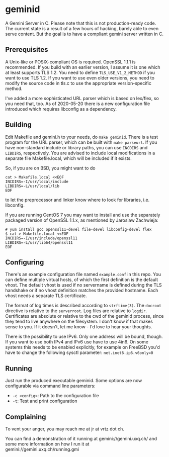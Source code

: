 # geminid
A Gemini Server in C. Please note that this is not production-ready code.
The current state is a result of a few hours of hacking, barely able to even
serve content. But the goal is to have a compliant gemini server written in C.

## Prerequisites
A Unix-like or POSIX-compliant OS is required. OpenSSL 1.1.1 is recommended. If you build with an earlier version, I assume it is one which at least supports TLS 1.2. You need to define `TLS_USE_V1_2_METHOD` if you want to use TLS 1.2. If you want to use even older versions, you need to modify the source code in tls.c to use the appropriate version-specific method.

I've added a more sophisticated URL parser which is based on lex/flex, so you need that, too. As of 2020-05-20 there is a new configuration file introduced which requires libconfig as a dependency.

## Building
Edit Makefile and gemini.h to your needs, do `make geminid`. There is a test program for the URL parser, which can be built with `make parseurl`. If you have non-standard include or library paths, you can use `INCDIRS` and `LIBDIRS`, respectively. You are advised to include local modifications in a separate file Makefile.local, which will be included if it exists.

So, if you are on BSD, you might want to do
```
cat > Makefile.local <<EOF
INCDIRS=-I/usr/local/include
LIBDIRS=-L/usr/local/lib
EOF
```
to let the preprocessor and linker know where to look for libraries, i.e. libconfig.

If you are running CentOS 7 you may want to install and use the separately packaged version of OpenSSL 1.1.x, as mentioned by Jaroslaw Zachwieja:

```
# yum install gcc openssl11-devel file-devel libconfig-devel flex
$ cat > Makefile.local <<EOF
INCDIRS=-I/usr/include/openssl11
LIBDIRS=-L/usr/lib64/openssl11
EOF
```

## Configuring
There's an example configuration file named `example.conf` in this repo. You can define multiple virtual hosts, of which the first definition is the default vhost. The default vhost is used if no servername is defined during the TLS handshake or if no vhost definition matches the provided hostname. Each vhost needs a separate TLS certificate.

The format of log times is described according to `strftime(3)`. The `docroot` directive is relative to the `serverroot`. Log files are relative to `logdir`. Certificates are absolute or relative to the cwd of the geminid process, since they tend to live anywhere on the filesystem. I don't know if that makes sense to you. If it doesn't, let me know - I'd love to hear your thoughts.

There is the possibility to use IPv6. Only one address will be bound, though. If you want to use both IPv4 and IPv6 use have to use 4in6. On some systems this needs to be enabled explicitly, for example on FreeBSD you'd have to change the following sysctl parameter: `net.inet6.ip6.v6only=0`

## Running
Just run the produced executable geminid. Some options are now configurable via command line parameters:
- `-c <config>`: Path to the configuration file
- `-t`: Test and print configuration

## Complaining
To vent your anger, you may reach me at jr at vrtz dot ch.

You can find a demonstration of it running at gemini://gemini.uxq.ch/ and some more information on how I run it at gemini://gemini.uxq.ch/running.gmi
